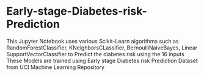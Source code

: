 # Early-stage-Diabetes-risk-Prediction
This Jupyter Notebook uses various Scikit-Learn algorithms such as RandomForestClassifier, KNeighborsCLassifier, BernoulliNaiveBayes, Linear SupportVectorClassifier to Predict the diabetes risk using the 16 inputs
These Models are trained using Early stage Diabetes risk Prediction Dataset from UCI Machine Learning Repository
